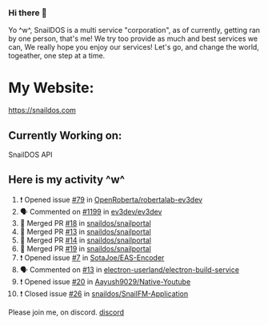 ### Hi there 👋
Yo ^w^,
SnailDOS is a multi service "corporation", as of currently, getting ran by one person, that's me!
We try too provide as much and best services we can, We really hope you enjoy our services!
Let's go, and change the world, togeather, one step at a time.
# My Website:
https://snaildos.com
## Currently Working on:
SnailDOS API
## Here is my activity ^w^
<!--START_SECTION:activity-->
1. ❗️ Opened issue [#79](https://github.com/OpenRoberta/robertalab-ev3dev/issues/79) in [OpenRoberta/robertalab-ev3dev](https://github.com/OpenRoberta/robertalab-ev3dev)
2. 🗣 Commented on [#1199](https://github.com/ev3dev/ev3dev/issues/1199) in [ev3dev/ev3dev](https://github.com/ev3dev/ev3dev)
3. 🎉 Merged PR [#18](https://github.com/snaildos/snailportal/pull/18) in [snaildos/snailportal](https://github.com/snaildos/snailportal)
4. 🎉 Merged PR [#13](https://github.com/snaildos/snailportal/pull/13) in [snaildos/snailportal](https://github.com/snaildos/snailportal)
5. 🎉 Merged PR [#14](https://github.com/snaildos/snailportal/pull/14) in [snaildos/snailportal](https://github.com/snaildos/snailportal)
6. 🎉 Merged PR [#19](https://github.com/snaildos/snailportal/pull/19) in [snaildos/snailportal](https://github.com/snaildos/snailportal)
7. ❗️ Opened issue [#7](https://github.com/SotaJoe/EAS-Encoder/issues/7) in [SotaJoe/EAS-Encoder](https://github.com/SotaJoe/EAS-Encoder)
8. 🗣 Commented on [#13](https://github.com/electron-userland/electron-build-service/issues/13) in [electron-userland/electron-build-service](https://github.com/electron-userland/electron-build-service)
9. ❗️ Opened issue [#20](https://github.com/Aayush9029/Native-Youtube/issues/20) in [Aayush9029/Native-Youtube](https://github.com/Aayush9029/Native-Youtube)
10. ❗️ Closed issue [#26](https://github.com/snaildos/SnailFM-Application/issues/26) in [snaildos/SnailFM-Application](https://github.com/snaildos/SnailFM-Application)
<!--END_SECTION:activity-->
Please join me, on discord.
[discord](https://invite.gg/snaildos)
